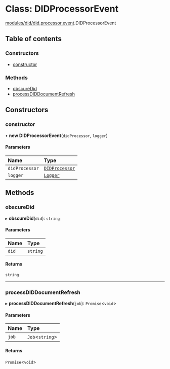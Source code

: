 # Class: DIDProcessorEvent

[modules/did/did.processor.event](../modules/modules_did_did_processor_event.md).DIDProcessorEvent

## Table of contents

### Constructors

- [constructor](modules_did_did_processor_event.DIDProcessorEvent.md#constructor)

### Methods

- [obscureDid](modules_did_did_processor_event.DIDProcessorEvent.md#obscuredid)
- [processDIDDocumentRefresh](modules_did_did_processor_event.DIDProcessorEvent.md#processdiddocumentrefresh)

## Constructors

### constructor

• **new DIDProcessorEvent**(`didProcessor`, `logger`)

#### Parameters

| Name | Type |
| :------ | :------ |
| `didProcessor` | [`DIDProcessor`](modules_did_did_processor.DIDProcessor.md) |
| `logger` | [`Logger`](modules_logger_logger_service.Logger.md) |

## Methods

### obscureDid

▸ **obscureDid**(`did`): `string`

#### Parameters

| Name | Type |
| :------ | :------ |
| `did` | `string` |

#### Returns

`string`

___

### processDIDDocumentRefresh

▸ **processDIDDocumentRefresh**(`job`): `Promise`<`void`\>

#### Parameters

| Name | Type |
| :------ | :------ |
| `job` | `Job`<`string`\> |

#### Returns

`Promise`<`void`\>
